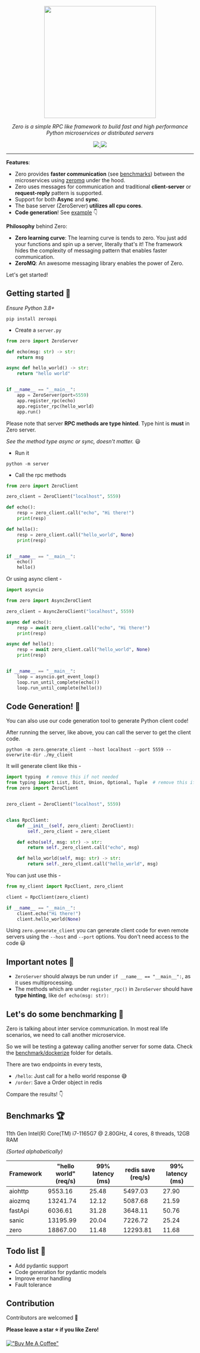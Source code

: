 <p align="center">
    <img height="300px" src="https://ananto30.github.io/i/1200xCL_TP.png" /> 
</p>
<p align="center">
    <em>Zero is a simple RPC like framework to build fast and high performance Python microservices or distributed servers</em>
</p>
<p align="center">
    <a href="https://codecov.io/gh/Ananto30/zero" target="_blank">
        <img src="https://codecov.io/gh/Ananto30/zero/branch/main/graph/badge.svg?token=k0aA0G6NLs" />
    </a>
    <a href="https://pypi.org/project/zeroapi/" target="_blank">
        <img src="https://img.shields.io/pypi/v/zeroapi" />
    </a>
</p>
<hr>

**Features**:

- Zero provides **faster communication** (see [benchmarks](https://github.com/Ananto30/zero#benchmarks-)) between the microservices using [zeromq](https://zeromq.org/) under the hood.
- Zero uses messages for communication and traditional **client-server** or **request-reply** pattern is supported.
- Support for both **Async** and **sync**.
- The base server (ZeroServer) **utilizes all cpu cores**.
- **Code generation**! See [example](https://github.com/Ananto30/zero#code-generation-) 👇

**Philosophy** behind Zero:

- **Zero learning curve**: The learning curve is tends to zero. You just add your functions and spin up a server, literally that's it!
  The framework hides the complexity of messaging pattern that enables faster communication.
- **ZeroMQ**: An awesome messaging library enables the power of Zero.

Let's get started!

## Getting started 🚀

_Ensure Python 3.8+_

```
pip install zeroapi
```

- Create a `server.py`

```python
from zero import ZeroServer

def echo(msg: str) -> str:
    return msg

async def hello_world() -> str:
    return "hello world"


if __name__ == "__main__":
    app = ZeroServer(port=5559)
    app.register_rpc(echo)
    app.register_rpc(hello_world)
    app.run()

```

Please note that server **RPC methods are type hinted**. Type hint is **must** in Zero server.

_See the method type async or sync, doesn't matter._ 😃

- Run it

```
python -m server
```

- Call the rpc methods

```python
from zero import ZeroClient

zero_client = ZeroClient("localhost", 5559)

def echo():
    resp = zero_client.call("echo", "Hi there!")
    print(resp)

def hello():
    resp = zero_client.call("hello_world", None)
    print(resp)


if __name__ == "__main__":
    echo()
    hello()

```

Or using async client -

```python
import asyncio

from zero import AsyncZeroClient

zero_client = AsyncZeroClient("localhost", 5559)

async def echo():
    resp = await zero_client.call("echo", "Hi there!")
    print(resp)

async def hello():
    resp = await zero_client.call("hello_world", None)
    print(resp)


if __name__ == "__main__":
    loop = asyncio.get_event_loop()
    loop.run_until_complete(echo())
    loop.run_until_complete(hello())

```

## Code Generation! 🙌

You can also use our code generation tool to generate Python client code!

After running the server, like above, you can call the server to get the client code.

```shell
python -m zero.generate_client --host localhost --port 5559 --overwrite-dir ./my_client
```

It will generate client like this -

```python
import typing  # remove this if not needed
from typing import List, Dict, Union, Optional, Tuple  # remove this if not needed
from zero import ZeroClient


zero_client = ZeroClient("localhost", 5559)


class RpcClient:
    def __init__(self, zero_client: ZeroClient):
        self._zero_client = zero_client

    def echo(self, msg: str) -> str:
        return self._zero_client.call("echo", msg)

    def hello_world(self, msg: str) -> str:
        return self._zero_client.call("hello_world", msg)

```

You can just use this -

```python
from my_client import RpcClient, zero_client

client = RpcClient(zero_client)

if __name__ == "__main__":
    client.echo("Hi there!")
    client.hello_world(None)
```

Using `zero.generate_client` you can generate client code for even remote servers using the `--host` and `--port` options. You don't need access to the code 😃

## Important notes 📝

- `ZeroServer` should always be run under `if __name__ == "__main__":`, as it uses multiprocessing.
- The methods which are under `register_rpc()` in `ZeroServer` should have **type hinting**, like `def echo(msg: str):`

## Let's do some benchmarking 🤘

Zero is talking about inter service communication. In most real life scenarios, we need to call another microservice.

So we will be testing a gateway calling another server for some data. Check the [benchmark/dockerize](https://github.com/Ananto30/zero/tree/main/benchmarks/dockerize) folder for details.

There are two endpoints in every tests,

- `/hello`: Just call for a hello world response 😅
- `/order`: Save a Order object in redis

Compare the results! 👇

## Benchmarks 🏆

11th Gen Intel(R) Core(TM) i7-1165G7 @ 2.80GHz, 4 cores, 8 threads, 12GB RAM

*(Sorted alphabetically)*

| Framework | "hello world" (req/s) | 99% latency (ms) | redis save (req/s) | 99% latency (ms) |
| --------- | --------------------- | ---------------- | ------------------ | ---------------- |
| aiohttp   | 9553.16               | 25.48            | 5497.03            | 27.90            |
| aiozmq    | 13241.74              | 12.12            | 5087.68            | 21.59            |
| fastApi   | 6036.61               | 31.28            | 3648.11            | 50.76            |
| sanic     | 13195.99              | 20.04            | 7226.72            | 25.24            |
| zero      | 18867.00              | 11.48            | 12293.81           | 11.68            |


## Todo list 📃

- Add pydantic support
- Code generation for pydantic models
- Improve error handling
- Fault tolerance

## Contribution

Contributors are welcomed 🙏

**Please leave a star ⭐ if you like Zero!**

[!["Buy Me A Coffee"](https://www.buymeacoffee.com/assets/img/custom_images/orange_img.png)](https://www.buymeacoffee.com/ananto30)
